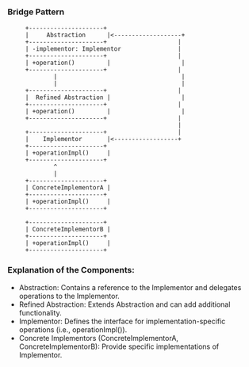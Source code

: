 ### Bridge Pattern

         +---------------------+
         |     Abstraction      |<-------------------+
         +---------------------+                    |
         | -implementor: Implementor                |
         +---------------------+                    |
         | +operation()         |                    |
         +---------------------+                    |
                 |                                   |
                 |                                   |
         +---------------------+                    |
         |  Refined Abstraction |                    |
         +---------------------+                    |
         | +operation()         |                    |
         +---------------------+                    |
                                                    |
         +---------------------+                    |
         |    Implementor       |<------------------+
         +---------------------+ 
         | +operationImpl()     |
         +---------------------+
                 ^
                 |
         +---------------------+
         | ConcreteImplementorA |
         +---------------------+
         | +operationImpl()     |
         +---------------------+
                 
         +---------------------+
         | ConcreteImplementorB |
         +---------------------+
         | +operationImpl()     |
         +---------------------+


### Explanation of the Components:
* Abstraction: Contains a reference to the Implementor and delegates operations to the Implementor.
* Refined Abstraction: Extends Abstraction and can add additional functionality.
* Implementor: Defines the interface for implementation-specific operations (i.e., operationImpl()).
* Concrete Implementors (ConcreteImplementorA, ConcreteImplementorB): Provide specific implementations of Implementor.